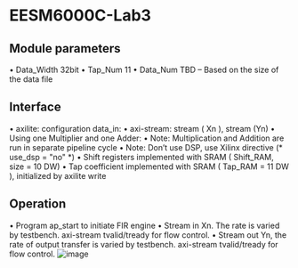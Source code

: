 # EESM6000C-Lab3
## Module parameters
• Data_Width 32bit
• Tap_Num 11
• Data_Num TBD – Based on the size of the data file
## Interface
• axilite: configuration data_in:
• axi-stream: stream ( Xn ), stream (Yn)
• Using one Multiplier and one Adder:
• Note: Multiplication and Addition are run in separate pipeline cycle
• Note: Don’t use DSP, use Xilinx directive (* use_dsp = "no" *)
• Shift registers implemented with SRAM ( Shift_RAM, size = 10 DW)
• Tap coefficient implemented with SRAM ( Tap_RAM = 11 DW ), initialized by axilite write
## Operation
• Program ap_start to initiate FIR engine
• Stream in Xn. The rate is varied by testbench. axi-stream tvalid/tready for flow control.
• Stream out Yn, the rate of output transfer is varied by testbench. axi-stream tvalid/tready for flow
control.
![image](https://github.com/user-attachments/assets/99c46145-4ca9-4b6f-aa3b-bbbfdfe79690)
